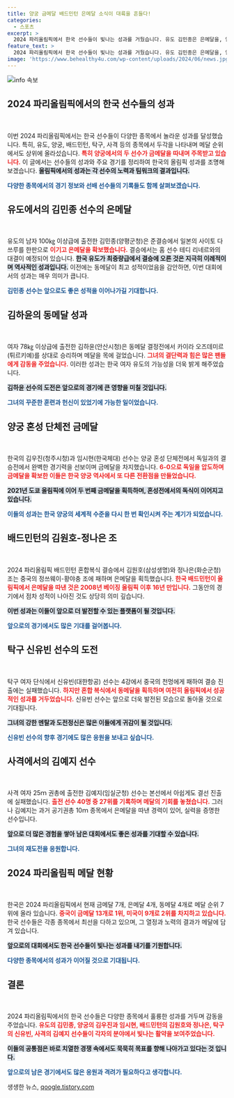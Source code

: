 ```yaml
---
title: 양궁 금메달 배드민턴 은메달 소식이 대륙을 흔들다!
categories:
  - 스포츠
excerpt: >
  2024 파리올림픽에서 한국 선수들이 빛나는 성과를 거뒀습니다. 유도 김민종은 은메달을, 양궁 혼성 단체전에서 김우진임시현 조가 금메달을 획득하며 2관왕에 올랐습니다. 아쉽게도 탁구 신유빈은 4강에서 탈락했습니다.
feature_text: >
  2024 파리올림픽에서 한국 선수들이 빛나는 성과를 거뒀습니다. 유도 김민종은 은메달을, 양궁 혼성 단체전에서 김우진임시현 조가 금메달을 획득하며 2관왕에 올랐습니다. 아쉽게도 탁구 신유빈은 4강에서 탈락했습니다.
image: 'https://www.behealthy4u.com/wp-content/uploads/2024/06/news.jpg'
---
```


<p><img src="https://www.behealthy4u.com/wp-content/uploads/2024/06/news.jpg" alt="info 속보" /></p>

<h2 data-ke-size="size26">2024 파리올림픽에서의 한국 선수들의 성과</h2>

<p data-ke-size="size16">&nbsp;</p>

<p>이번 2024 파리올림픽에서는 한국 선수들이 다양한 종목에서 놀라운 성과를 달성했습니다. 특히, 유도, 양궁, 배드민턴, 탁구, 사격 등의 종목에서 두각을 나타내며 메달 순위에서도 상위에 올라섰습니다. <b><span style="color: #ee2323;">특히 양궁에서의 두 선수가 금메달을 따내며 주목받고 있습니다.</span></b> 이 글에서는 선수들의 성과와 주요 경기를 정리하여 한국의 올림픽 성과를 조명해 보겠습니다. <b><span style="background-color: #21538527;">올림픽에서의 성과는 각 선수의 노력과 팀워크의 결과입니다.</span></b> </p>

<p><b><span style="color: #1a5490;">다양한 종목에서의 경기 정보와 선배 선수들의 기록들도 함께 살펴보겠습니다.</span></b></p>

<h2 data-ke-size="size26">유도에서의 김민종 선수의 은메달</h2>

<p data-ke-size="size16">&nbsp;</p>

<p>유도의 남자 100㎏ 이상급에 출전한 김민종(양평군청)은 준결승에서 일본의 사이토 다쓰루를 한판으로 <b><span style="color: #ee2323;">이기고 은메달을 확보했습니다.</span></b> 결승에서는 홈 선수 테디 리네르와의 대결이 예정되어 있습니다. <b><span style="background-color: #21538527;">한국 유도가 최중량급에서 결승에 오른 것은 지극히 이례적이며 역사적인 성과입니다.</span></b> 이전에는 동메달이 최고 성적이었음을 감안하면, 이번 대회에서의 성과는 매우 의미가 큽니다. </p>

<p><b><span style="color: #1a5490;">김민종 선수는 앞으로도 좋은 성적을 이어나가길 기대합니다.</span></b> </p>

<h2 data-ke-size="size26">김하윤의 동메달 성과</h2>

<p data-ke-size="size16">&nbsp;</p>

<p>여자 78㎏ 이상급에 출전한 김하윤(안산시청)은 동메달 결정전에서 카이라 오즈데미르(튀르키예)를 상대로 승리하며 메달을 목에 걸었습니다. <b><span style="color: #ee2323;">그녀의 결단력과 힘은 많은 팬들에게 감동을 주었습니다.</span></b> 이러한 성과는 한국 여자 유도의 가능성을 더욱 밝게 해주었습니다. </p>

<p><b><span style="background-color: #21538527;">김하윤 선수의 도전은 앞으로의 경기에 큰 영향을 미칠 것입니다.</span></b> </p>

<p><b><span style="color: #1a5490;">그녀의 꾸준한 훈련과 헌신이 있었기에 가능한 일이었습니다.</span></b></p>

<h2 data-ke-size="size26">양궁 혼성 단체전 금메달</h2>

<p data-ke-size="size16">&nbsp;</p>

<p>한국의 김우진(청주시청)과 임시현(한국체대) 선수는 양궁 혼성 단체전에서 독일과의 결승전에서 완벽한 경기력을 선보이며 금메달을 차지했습니다. <b><span style="color: #ee2323;">6-0으로 독일을 압도하며 금메달을 확보한 이들은 한국 양궁 역사에서 또 다른 전환점을 만들었습니다.</span></b> </p>

<p><b><span style="background-color: #21538527;">2021년 도쿄 올림픽에 이어 두 번째 금메달을 획득하며, 혼성전에서의 독식이 이어지고 있습니다.</span></b> </p>

<p><b><span style="color: #1a5490;">이들의 성과는 한국 양궁의 세계적 수준을 다시 한 번 확인시켜 주는 계기가 되었습니다.</span></b></p>

<h2 data-ke-size="size26">배드민턴의 김원호-정나은 조</h2>

<p data-ke-size="size16">&nbsp;</p>

<p>2024 파리올림픽 배드민턴 혼합복식 결승에서 김원호(삼성생명)와 정나은(화순군청) 조는 중국의 정쓰웨이-황야충 조에 패하며 은메달을 획득했습니다. <b><span style="color: #ee2323;">한국 배드민턴이 올림픽에서 은메달을 따낸 것은 2008년 베이징 올림픽 이후 16년 만입니다.</span></b> 그동안의 경기에서 점차 성적이 나아진 것도 상당히 의미 깊습니다. </p>

<p><b><span style="background-color: #21538527;">이번 성과는 이들이 앞으로 더 발전할 수 있는 플랫폼이 될 것입니다.</span></b> </p>

<p><b><span style="color: #1a5490;">앞으로의 경기에서도 많은 기대를 걸어봅니다.</span></b></p>

<h2 data-ke-size="size26">탁구 신유빈 선수의 도전</h2>

<p data-ke-size="size16">&nbsp;</p>

<p>탁구 여자 단식에서 신유빈(대한항공) 선수는 4강에서 중국의 천멍에게 패하여 결승 진출에는 실패했습니다. <b><span style="color: #ee2323;">하지만 혼합 복식에서 동메달을 획득하며 여전히 올림픽에서 성공적인 성과를 거두었습니다.</span></b> 신유빈 선수는 앞으로 더욱 발전된 모습으로 돌아올 것으로 기대됩니다. </p>

<p><b><span style="background-color: #21538527;">그녀의 강한 멘탈과 도전정신은 많은 이들에게 귀감이 될 것입니다.</span></b> </p>

<p><b><span style="color: #1a5490;">신유빈 선수의 향후 경기에도 많은 응원을 보내고 싶습니다.</span></b></p>

<h2 data-ke-size="size26">사격에서의 김예지 선수</h2>

<p data-ke-size="size16">&nbsp;</p>

<p>사격 여자 25ｍ 권총에 출전한 김예지(임실군청) 선수는 본선에서 아쉽게도 결선 진출에 실패했습니다. <b><span style="color: #ee2323;">출전 선수 40명 중 27위를 기록하며 메달의 기회를 놓쳤습니다.</span></b> 그러나 김예지는 과거 공기권총 10ｍ 종목에서 은메달을 따낸 경력이 있어, 실력을 증명한 선수입니다. </p>

<p><b><span style="background-color: #21538527;">앞으로 더 많은 경험을 쌓아 남은 대회에서도 좋은 성과를 기대할 수 있습니다.</span></b> </p>

<p><b><span style="color: #1a5490;">그녀의 재도전을 응원합니다.</span></b></p>

<h2 data-ke-size="size26">2024 파리올림픽 메달 현황</h2>

<p data-ke-size="size16">&nbsp;</p>

<p>한국은 2024 파리올림픽에서 현재 금메달 7개, 은메달 4개, 동메달 4개로 메달 순위 7위에 올라 있습니다. <b><span style="color: #ee2323;">중국이 금메달 13개로 1위, 미국이 9개로 2위를 차지하고 있습니다.</span></b> 한국 선수들은 각종 종목에서 최선을 다하고 있으며, 그 열정과 노력의 결과가 메달에 담겨 있습니다. </p>

<p><b><span style="background-color: #21538527;">앞으로의 대회에서도 한국 선수들이 빛나는 성과를 내기를 기원합니다.</span></b> </p>

<p><b><span style="color: #1a5490;">다양한 종목에서의 성과가 이어질 것으로 기대됩니다.</span></b></p>

<h2 data-ke-size="size26">결론</h2>

<p data-ke-size="size16">&nbsp;</p>

<p>2024 파리올림픽에서의 한국 선수들은 다양한 종목에서 훌륭한 성과를 거두며 감동을 주었습니다. <b><span style="color: #ee2323;">유도의 김민종, 양궁의 김우진과 임시현, 배드민턴의 김원호와 정나은, 탁구의 신유빈, 사격의 김예지 선수들이 각자의 분야에서 빛나는 활약을 보여주었습니다.</span></b> </p>

<p><b><span style="background-color: #21538527;">이들의 공통점은 바로 치열한 경쟁 속에서도 묵묵히 목표를 향해 나아가고 있다는 것 입니다.</span></b> </p>

<p><b><span style="color: #1a5490;">앞으로의 남은 경기에서도 많은 응원과 격려가 필요하다고 생각합니다.</span></b> </p>
생생한 뉴스, <a href="https://qoogle.tistory.com" rel="dofollow">qoogle.tistory.com</a>


